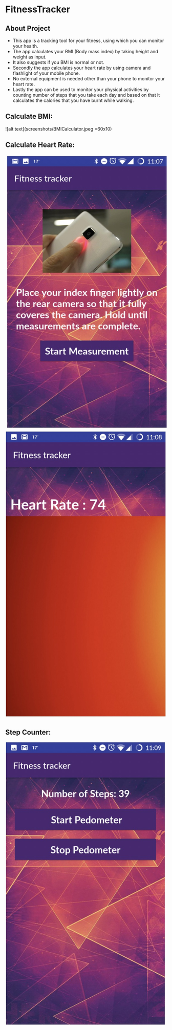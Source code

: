 # FitnessTracker

## About Project

* This app is a tracking tool for your fitness, using which you can monitor your health.  
* The app calculates your BMI (Body mass index) by taking height and weight as input.
* It also suggests if you BMI is normal or not.
* Secondly the app calculates your heart rate by using camera and flashlight of your mobile phone. 
* No external equipment is needed other than your phone to monitor your heart rate. 
* Lastly the app can be used to monitor your physical activities by counting number of steps that you take each day and based on that it calculates the calories that you have burnt while walking.

## Calculate BMI:
![alt text](screenshots/BMICalculator.jpeg =60x10)

## Calculate Heart Rate: 
![alt text](screenshots/Instruction.jpeg "Sequence diagram")
![alt text](screenshots/HeartrateCalculator.jpeg "Sequence diagram")

## Step Counter:
![alt text](screenshots/Pedometer.jpeg "Class diagram")


